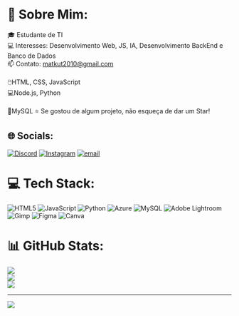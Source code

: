 # 💫 Sobre Mim:
🎓 Estudante de TI<br>💻 Interesses: Desenvolvimento Web, JS, IA, Desenvolvimento BackEnd e Banco de Dados<br>📫 Contato: matkut2010@gmail.com<br><br>🖱️HTML, CSS, JavaScript<br> 💻Node.js, Python<br><br>🏦MySQL ⭐ Se gostou de algum projeto, não esqueça de dar um Star!


## 🌐 Socials:
[![Discord](https://img.shields.io/badge/Discord-%237289DA.svg?logo=discord&logoColor=white)](https://discord.gg/caxalote) [![Instagram](https://img.shields.io/badge/Instagram-%23E4405F.svg?logo=Instagram&logoColor=white)](https://instagram.com/matheusak2010) [![email](https://img.shields.io/badge/Email-D14836?logo=gmail&logoColor=white)](mailto:matkut2010@gmail.com) 

# 💻 Tech Stack:
![HTML5](https://img.shields.io/badge/html5-%23E34F26.svg?style=for-the-badge&logo=html5&logoColor=white) ![JavaScript](https://img.shields.io/badge/javascript-%23323330.svg?style=for-the-badge&logo=javascript&logoColor=%23F7DF1E) ![Python](https://img.shields.io/badge/python-3670A0?style=for-the-badge&logo=python&logoColor=ffdd54) ![Azure](https://img.shields.io/badge/azure-%230072C6.svg?style=for-the-badge&logo=microsoftazure&logoColor=white) ![MySQL](https://img.shields.io/badge/mysql-4479A1.svg?style=for-the-badge&logo=mysql&logoColor=white) ![Adobe Lightroom](https://img.shields.io/badge/Adobe%20Lightroom-31A8FF.svg?style=for-the-badge&logo=Adobe%20Lightroom&logoColor=white) ![Gimp](https://img.shields.io/badge/Gimp-657D8B?style=for-the-badge&logo=gimp&logoColor=FFFFFF) ![Figma](https://img.shields.io/badge/figma-%23F24E1E.svg?style=for-the-badge&logo=figma&logoColor=white) ![Canva](https://img.shields.io/badge/Canva-%2300C4CC.svg?style=for-the-badge&logo=Canva&logoColor=white)
# 📊 GitHub Stats:
![](https://github-readme-stats.vercel.app/api?username=MatheusAK&theme=dark&hide_border=false&include_all_commits=false&count_private=false)<br/>
![](https://nirzak-streak-stats.vercel.app/?user=MatheusAK&theme=dark&hide_border=false)<br/>
![](https://github-readme-stats.vercel.app/api/top-langs/?username=MatheusAK&theme=dark&hide_border=false&include_all_commits=false&count_private=false&layout=compact)

---
[![](https://visitcount.itsvg.in/api?id=MatheusAK&icon=0&color=0)](https://visitcount.itsvg.in)

<!-- Proudly created with GPRM ( https://gprm.itsvg.in ) -->
